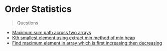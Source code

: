 # Order Statistics
> Questions
* [Maximum sum path across two arrays](https://www.geeksforgeeks.org/maximum-sum-path-across-two-arrays/)
* [Kth smallest element using extract min method of min heap](https://www.geeksforgeeks.org/kth-smallestlargest-element-unsorted-array/)
* [Find maximum element in array which is first increasing then decreasing](https://www.geeksforgeeks.org/find-the-maximum-element-in-an-array-which-is-first-increasing-and-then-decreasing/)